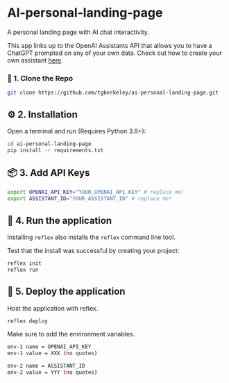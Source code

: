 # AI-personal-landing-page
A personal landing page with AI chat interactivity.

This app links up to the OpenAI Assistants API that allows you to have a ChatGPT prompted on any of your own data. Check out how to create your own assistant [here](https://platform.openai.com/docs/assistants/overview?context=with-streaming).

### 🧬 1. Clone the Repo

```bash
git clone https://github.com/tgberkeley/ai-personal-landing-page.git
```


## ⚙️ 2. Installation

Open a terminal and run (Requires Python 3.8+):

```bash
cd ai-personal-landing-page
pip install -r requirements.txt
```

## 📦 3. Add API Keys

```bash
export OPENAI_API_KEY="YOUR_OPENAI_API_KEY" # replace me!
export ASSISTANT_ID="YOUR_ASSISTANT_ID" # replace me!
```


## 🥳 4. Run the application

Installing `reflex` also installs the `reflex` command line tool.

Test that the install was successful by creating your project:

```bash
reflex init
reflex run
```


## 🥳 5. Deploy the application

Host the application with reflex.

```bash
reflex deploy
```

Make sure to add the environment variables.

```bash
env-1 name = OPENAI_API_KEY
env-1 value = XXX (no quotes)

env-2 name = ASSISTANT_ID
env-2 value = YYY (no quotes)
```